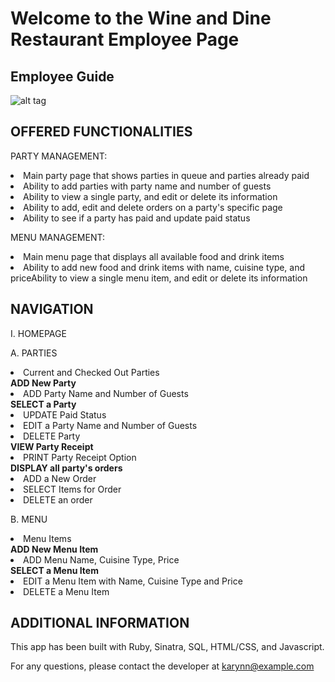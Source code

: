 <h1>Welcome to the Wine and Dine Restaurant Employee Page</h1>
<h2>Employee Guide</h2>

![alt tag](http://i.imgur.com/N5QxVRw.png)



OFFERED FUNCTIONALITIES
-----------------------

PARTY MANAGEMENT:
<li>Main party page that shows parties in queue and parties already paid</li>
<li>Ability to add parties with party name and number of guests</li> </li>
<li>Ability to view a single party, and edit or delete its information</li> </li>
<li>Ability to add, edit and delete orders on a party's specific page</li> </li>
<li>Ability to see if a party has paid and update paid status</li> </li>

MENU MANAGEMENT:
<li>Main menu page that displays all available food and drink items </li>
<li>Ability to add new food and drink items with name, cuisine type, and priceAbility to view a single menu item, and edit or delete its information</li>

NAVIGATION
-----------------------

I. HOMEPAGE

A. PARTIES
<li>Current and Checked Out Parties</li>
<b>ADD New Party</b>
<li>ADD Party Name and Number of Guests</li>
<b>SELECT a Party</b>
<li>UPDATE Paid Status</li>
<li>EDIT a Party Name and Number of Guests</li>
<li>DELETE Party</li>
<b>VIEW Party Receipt</b>
<li>PRINT Party Receipt Option</li>
<b>DISPLAY all party's orders</b>
<li>ADD a New Order</li>
<li>SELECT Items for Order</li>
<li>DELETE an order</li>

B. MENU
<li>Menu Items</li>
<b>ADD New Menu Item</b>
<li>ADD Menu Name, Cuisine Type, Price</li>
<b>SELECT a Menu Item</b>
<li>EDIT a Menu Item with Name, Cuisine Type and Price</li>
<li>DELETE a Menu Item</li>


ADDITIONAL INFORMATION
-----------------------

This app has been built with Ruby, Sinatra, SQL, HTML/CSS, and Javascript.

For any questions, please contact the developer at karynn@example.com
